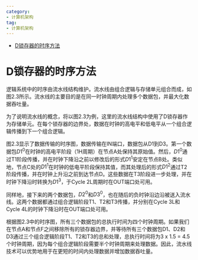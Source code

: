```yaml
---
category: 
- 计算机架构
tag:
- 计算机架构
---
```


- [D锁存器的时序方法](#d锁存器的时序方法)

# D锁存器的时序方法

逻辑系统中的时序由流水线结构维护。流水线由组合逻辑与存储单元组合而成，如图2.3所示。流水线的主要目的是在同一时钟周期内处理多个数据包，并最大化数据吞吐量。

为了说明流水线的概念，将以图2.3为例，这里的流水线结构中使用了D锁存器作为存储单元。在每个锁存器的边界处，数据在时钟的高电平和低电平从一个组合逻辑传播到下一个组合逻辑。

图2.3显示了数据传输的时序图，数据传输在IN端口，数据包从D1到D3。第一个数据包${D1}^{0}$在时钟的高电平阶段（1H周期）在节点A处保持其原始值。然后，${D1}^{0}$通过T1阶段传播，并在时钟下降沿之前以修改后的形式${D1}^{1}$安定在节点B处。类似地，节点C处的${D1}^{1}$在时钟的低电平阶段保持其值，而其处理后的形式${D1}^{2}$通过T2阶段传播，并在时钟上升沿之前到达节点D。这些数据在T3阶段进一步处理，并在时钟下降沿时转换为${D1}^{3}$，于Cycle 2L周期时在OUT端口处可用。

同样地，接下来的两个数据包，${D2}^{0}$和${D3}^{0}$，也在随后的负时钟沿边沿被送入流水线。这两个数据都通过组合逻辑阶段T1、T2和T3传播，并分别在Cycle 3L和Cycle 4L的时钟下降沿时在OUT端口处可用。

根据图2.3中的时序图，所有三个数据包的总执行时间为四个时钟周期。如果我们在节点A和节点F之间移除所有的锁存器边界，并等待所有三个数据包D1、D2和D3通过三个组合逻辑阶段T1、T2和T3的总和处理，总执行时间将为3 x 1.5 = 4.5个时钟周期，因为每个组合逻辑阶段需要半个时钟周期来处理数据。因此，流水线技术可以优势地用于在更短的时间内处理数据并增加数据吞吐量。
